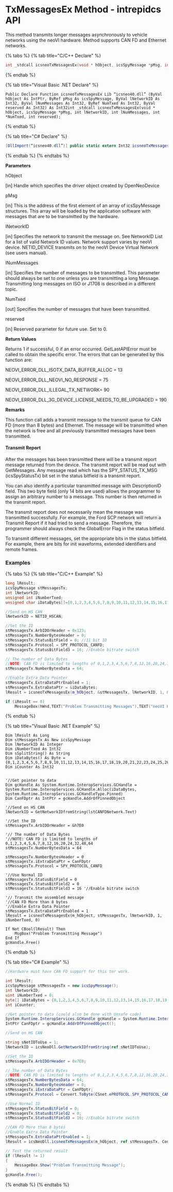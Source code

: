 # TxMessagesEx Method - intrepidcs API

This method transmits longer messages asynchronously to vehicle networks using the neoVI hardware. Method supports CAN FD and Ethernet networks.

{% tabs %}
{% tab title="C/C++ Declare" %}
```cpp
int _stdcall icsneoTxMessagesEx(void * hObject, icsSpyMessage *pMsg, int lNetworkID, int lNumMessages, int *NumTxed, int reserved);
```
{% endtab %}

{% tab title="Visual Basic .NET Declare" %}
```vbnet
Public Declare Function icsneoTxMessagesEx Lib “icsneo40.dll” (ByVal hObject As IntPtr, ByRef pMsg As icsSpyMessage, ByVal lNetworkID As Int32, ByVal lNumMessages As Int32, ByRef NumTxed As Int32, ByVal reserved As Int32) As Int32int _stdcall icsneoTxMessagesEx(void * hObject, icsSpyMessage *pMsg, int lNetworkID, int lNumMessages, int *NumTxed, int reserved);
```
{% endtab %}

{% tab title="C# Declare" %}
```csharp
[DllImport(“icsneo40.dll”)] public static extern Int32 icsneoTxMessagesEx(IntPtr hObject, ref icsSpyMessage pMsg, Int32 lNetworkID, Int32 lNumMessages, ref Int32 NumTxed, Int32 reserved);
```
{% endtab %}
{% endtabs %}

**Parameters**

hObject

\[in] Handle which specifies the driver object created by OpenNeoDevice

pMsg

\[in] This is the address of the first element of an array of icsSpyMessage structures. This array will be loaded by the application software with messages that are to be transmitted by the hardware.

lNetworkID

\[in] Specifies the network to transmit the message on. See NetworkID List for a list of valid Network ID values. Network support varies by neoVI device. NETID\_DEVICE transmits on to the neoVI Device Virtual Network (see users manual).

lNumMessages

\[in] Specifies the number of messages to be transmitted. This parameter should always be set to one unless you are transmitting a long Message. Transmitting long messages on ISO or J1708 is described in a different topic.

NumTxed

\[out] Specifies the number of messages that have been transmitted.

reserved

\[in] Reserved parameter for future use. Set to 0.

**Return Values**

Returns 1 if successful, 0 if an error occurred. GetLastAPIError must be called to obtain the specific error. The errors that can be generated by this function are:

NEOVI\_ERROR\_DLL\_ISOTX\_DATA\_BUFFER\_ALLOC = 13

NEOVI\_ERROR\_DLL\_NEOVI\_NO\_RESPONSE = 75

NEOVI\_ERROR\_DLL\_ILLEGAL\_TX\_NETWORK= 90

NEOVI\_ERROR\_DLL\_3G\_DEVICE\_LICENSE\_NEEDS\_TO\_BE\_UPGRADED = 190

**Remarks**

This function call adds a transmit message to the transmit queue for CAN FD (more than 8 bytes) and Ethernet. The message will be transmitted when the network is free and all previously transmitted messages have been transmitted.

#### Transmit Report

After the messages has been transmitted there will be a transmit report message returned from the device. The transmit report will be read out with GetMessages. Any message read which has the SPY\_STATUS\_TX\_MSG (icsSpyStatusTx) bit set in the status bitfield is a transmit report.

You can also identify a particular transmitted message with DescriptionID field. This two byte field (only 14 bits are used) allows the programmer to assign an arbitrary number to a message. This number is then returned in the transmit report.

The transmit report does not necessarily mean the message was transmitted successfully. For example, the Ford SCP network will return a Transmit Report if it had tried to send a message. Therefore, the programmer should always check the GlobalError Flag in the status bitfield.

To transmit different messages, set the appropriate bits in the status bitfield. For example, there are bits for init waveforms, extended identifiers and remote frames.

### Examples

{% tabs %}
{% tab title="C/C++ Example" %}
```cpp
long lResult;
icsSpyMessage stMessagesTx;
int lNetworkID;
unsigned int iNumberTxed;
unsigned char iDataBytes[]={0,1,2,3,4,5,6,7,8,9,10,11,12,13,14,15,16,17,18,19,20,21,22,23,24,25,26,27,28,29,30,31,32,33,34,35,36,37,38,39,40,41,42,43,44,45,46,47,48,49,50,51,52,53,54,55,56,57,58,59,60,61,62,63}; //Data to send

//Send on HS CAN
lNetworkID = NETID_HSCAN;

//Set the ID
stMessagesTx.ArbIDOrHeader = 0x123;
stMessagesTx.NumberBytesHeader = 0;
stMessagesTx.StatusBitField = 0; //11 bit ID
stMessagesTx.Protocol = SPY_PROTOCOL_CANFD;
stMessagesTx.StatusBitField3 = 16; //Enable bitrate switch

// The number of Data Bytes
//NOTE: CAN FD is limited to lengths of 0,1,2,3,4,5,6,7,8,12,16,20,24,32,48,64
stMessagesTx.NumberBytesData = 64;

//Enable Extra Data Pointer
stMessagesTx.ExtraDataPtrEnabled = 1;
stMessagesTx.ExtraDataPtr = &iDataBytes;
lResult = icsneoTxMessagesEx(m_hObject, &stMessagesTx, lNetworkID, 1, &iNumberTxed, 0);

if (iResult == 0)
    MessageBox(hWnd,TEXT("Problem Transmitting Messages"),TEXT("neoVI Example"),0);
```
{% endtab %}

{% tab title="Visual Basic .NET Example" %}
```vbnet
Dim lResult As Long
Dim stMessagesTx As New icsSpyMessage
Dim lNetworkID As Integer
Dim iNumberTxed As Int32
Dim sSplitString() As String
Dim iDataBytes() As Byte = {0,1,2,3,4,5,6,7,8,9,10,11,12,13,14,15,16,17,18,19,20,21,22,23,24,25,26,27,28,29,30,31,32,33,34,35,36,37,38,39,40,41,42,43,44,45,46,47,48,49,50,51,52,53,54,55,56,57,58,59,60,61,62,63}
Dim iCounter As Int32


'//Get pointer to data
Dim gcHandle As System.Runtime.InteropServices.GCHandle = System.Runtime.InteropServices.GCHandle.Alloc(iDataBytes, System.Runtime.InteropServices.GCHandleType.Pinned)
Dim CanFDptr As IntPtr = gcHandle.AddrOfPinnedObject

'//Send on HS CAN
lNetworkID = GetNetworkIDfromString(lstCANFDNetwork.Text)

'//Set the ID
stMessagesTx.ArbIDOrHeader = &h7E0

'// The number of Data Bytes
'//NOTE: CAN FD is limited to lengths of 0,1,2,3,4,5,6,7,8,12,16,20,24,32,48,64
stMessagesTx.NumberBytesData = 64

stMessagesTx.NumberBytesHeader = 0
stMessagesTx.iExtraDataPtr = CanFDptr
stMessagesTx.Protocol = SPY_PROTOCOL_CANFD

'//Use Normal ID
stMessagesTx.StatusBitField = 0
stMessagesTx.StatusBitField2 = 0
stMessagesTx.StatusBitField3 = 16 '//Enable bitrate switch

'// Transmit the assembled message
'//CAN FD More than 8 bytes
'//Enable Extra Data Pointer
stMessagesTx.ExtraDataPtrEnabled = 1
lResult = icsneoTxMessagesEx(m_hObject, stMessagesTx, lNetworkID, 1, iNumberTxed, 0)

If Not CBool(lResult) Then
    MsgBox("Problem Transmitting Message")
End If
gcHandle.Free()
```
{% endtab %}

{% tab title="C# Example" %}
```csharp
//Hardware must have CAN FD support for this tor work.

int lResult;
icsSpyMessage stMessagesTx = new icsSpyMessage();
int lNetworkID;
uint iNumberTxed = 0;
byte[] iDataBytes = {0,1,2,3,4,5,6,7,8,9,10,11,12,13,14,15,16,17,18,19,20,21,22,23,24,25,26,27,28,29,30,31,32,33,34,35,36,37,38,39,40,41,42,43,44,45,46,47,48,49,50,51,52,53,54,55,56,57,58,59,60,61,62,63};
int iCounter;

//Get pointer to data (could also be done with Unsafe code)
System.Runtime.InteropServices.GCHandle gcHandle = System.Runtime.InteropServices.GCHandle.Alloc(iDataBytes, System.Runtime.InteropServices.GCHandleType.Pinned);
IntPtr CanFDptr = gcHandle.AddrOfPinnedObject();

//Send on HS CAN

string sNetIDToUse = 1;
lNetworkID = icsNeoDll.GetNetworkIDfromString(ref sNetIDToUse);

//Set the ID
stMessagesTx.ArbIDOrHeader = 0x7E0;

// The number of Data Bytes
//NOTE: CAN FD is limited to lengths of 0,1,2,3,4,5,6,7,8,12,16,20,24,32,48,64
stMessagesTx.NumberBytesData = 64;
stMessagesTx.NumberBytesHeader = 0;
stMessagesTx.iExtraDataPtr = CanFDptr;
stMessagesTx.Protocol = Convert.ToByte(CSnet.ePROTOCOL.SPY_PROTOCOL_CANFD);

//Use Normal ID
stMessagesTx.StatusBitField = 0;
stMessagesTx.StatusBitField2 = 0;
stMessagesTx.StatusBitField3 = 16; //Enable bitrate switch

//CAN FD More than 8 bytes
//Enable Extra Data Pointer
stMessagesTx.ExtraDataPtrEnabled = 1;
lResult = icsNeoDll.icsneoTxMessagesEx(m_hObject, ref stMessagesTx, Convert.ToUInt32(lNetworkID), 1, ref iNumberTxed, 0);

// Test the returned result
if (lResult != 1)
{
    MessageBox.Show("Problem Transmitting Message");
}
gcHandle.Free();
```
{% endtab %}
{% endtabs %}
